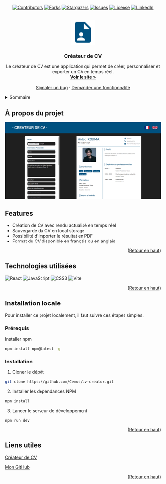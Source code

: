 <a id="readme-top"></a>

<div align="center">

[![Contributors][contributors-shield]](https://github.com/Cemus/cv-creator/graphs/contributors)
[![Forks][forks-shield]](https://github.com/Cemus/cv-creator/network/members)
[![Stargazers][stars-shield]](https://github.com/Cemus/cv-creator/stargazers)
[![Issues][issues-shield]](https://github.com/Cemus/cv-creator/issues)
[![License][license-shield]](https://github.com/Cemus/cv-creator/blob/main/LICENSE)
[![LinkedIn][linkedin-shield]](https://www.linkedin.com/in/kevin-lionnet/)

</div>

<br />
<div align="center">
<a href='https://github.com/Cemus/cv-creator'>
<img src="public/favicon.svg" alt="Logo" width="80" height="80" fill="#005180">
</a>

<h3 align='center'>Créateur de CV</h3>

<p align="center">
Le créateur de CV est une application qui permet de créer, personnaliser et exporter un CV en temps réel.
<br />
<a href='https://cemus.github.io/cv-creator/'><strong>Voir le site »</strong></a>
<br />
<br />
<a href=https://github.com/Cemus/cv-creator/issues/new?labels=bug&template=bug-report---.md>Signaler un bug</a>
&middot;
<a href=https://github.com/Cemus/cv-creator/issues/new?labels=enhancement&template=feature-request---.md>Demander une fonctionnalité</a>
</p>
</div>

<details>
<summary>Sommaire</summary>
<ol>
<li>
<a href='#à-propos-du-projet'>À propos du projet</a>
<ul>
<li><a href=#technologies-utilisées>Technologies utilisées</a></li>
</ul>
</li>
<li>
<a href='#installation-locale'>Installation locale</a>
<ul>
<li><a href='#prérequis'>Prérequis</a></li>
<li><a href=#installation>Installation</a></li>
</ul>
</li>
<li><a href=#liens-utiles>Liens utiles</a></li>
</ol>
</details>

## À propos du projet

[![Créateur de CV Screenshot](screenshot.png)](https://github.com/Cemus/cv-creator)

## Features
- Création de CV avec rendu actualisé en temps réel
- Sauvegarde du CV en local storage
- Possibilité d'importer le résultat en PDF
- Format du CV disponible en français ou en anglais

<p align='right'>(<a href='#readme-top'>Retour en haut</a>)</p>

## Technologies utilisées
![React](https://img.shields.io/badge/react-%2320232a.svg?style=for-the-badge&logo=react&logoColor=%2361DAFB)
![JavaScript](https://img.shields.io/badge/javascript-%23323330.svg?style=for-the-badge&logo=javascript&logoColor=%23F7DF1E)
![CSS3](https://img.shields.io/badge/css3-%231572B6.svg?style=for-the-badge&logo=css3&logoColor=white)
![Vite](https://img.shields.io/badge/vite-%23646CFF.svg?style=for-the-badge&logo=vite&logoColor=white)

<p align='right'>(<a href='#readme-top'>Retour en haut</a>)</p>

## Installation locale
Pour installer ce projet localement, il faut suivre ces étapes simples.

### Prérequis
Installer npm
```sh
npm install npm@latest -g
```

### Installation
1. Cloner le dépôt
```sh
git clone https://github.com/Cemus/cv-creator.git
```
2. Installer les dépendances NPM
```sh
npm install
```
3. Lancer le serveur de développement
```js
npm run dev
```


<p align='right'>(<a href='#readme-top'>Retour en haut</a>)</p>

## Liens utiles
[Créateur de CV](https://cemus.github.io/cv-creator/)

[Mon GitHub](https://github.com/Cemus)

<p align='right'>(<a href='#readme-top'>Retour en haut</a>)</p>

[contributors-shield]: https://img.shields.io/github/contributors/Cemus/cv-creator.svg?style=for-the-badge
[contributors-url]: https://github.com/Cemus/cv-creator/graphs/contributors
[forks-shield]: https://img.shields.io/github/forks/Cemus/cv-creator.svg?style=for-the-badge
[forks-url]: https://github.com/Cemus/cv-creator/network/members
[stars-shield]: https://img.shields.io/github/stars/Cemus/cv-creator.svg?style=for-the-badge
[stars-url]: https://github.com/Cemus/cv-creator/stargazers
[issues-shield]: https://img.shields.io/github/issues/Cemus/cv-creator.svg?style=for-the-badge
[issues-url]: https://github.com/Cemus/cv-creator/issues
[license-shield]: https://img.shields.io/github/license/Cemus/cv-creator?style=for-the-badge
[license-url]: https://github.com/Cemus/cv-creator/blob/main/LICENSE
[linkedin-shield]: https://img.shields.io/badge/-LinkedIn-black.svg?style=for-the-badge&logo=linkedin&colorB=555
